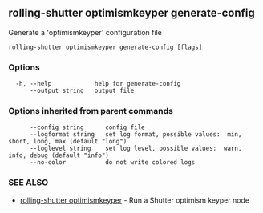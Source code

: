## rolling-shutter optimismkeyper generate-config

Generate a 'optimismkeyper' configuration file

```
rolling-shutter optimismkeyper generate-config [flags]
```

### Options

```
  -h, --help            help for generate-config
      --output string   output file
```

### Options inherited from parent commands

```
      --config string      config file
      --logformat string   set log format, possible values:  min, short, long, max (default "long")
      --loglevel string    set log level, possible values:  warn, info, debug (default "info")
      --no-color           do not write colored logs
```

### SEE ALSO

* [rolling-shutter optimismkeyper](rolling-shutter_optimismkeyper.md)	 - Run a Shutter optimism keyper node

